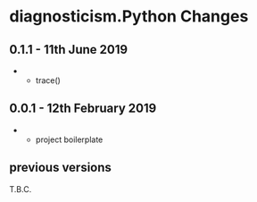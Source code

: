# **diagnosticism.Python** Changes

## 0.1.1 - 11th June 2019

* + trace()

## 0.0.1 - 12th February 2019

* + project boilerplate



## previous versions

T.B.C.



